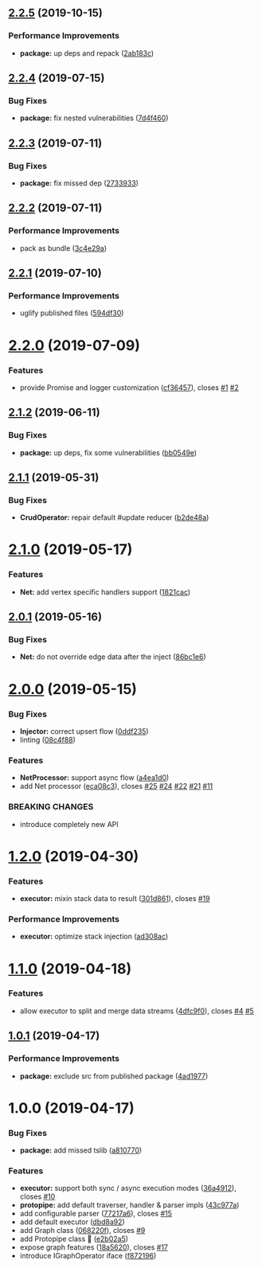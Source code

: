 ## [2.2.5](https://github.com/qiwi/protopipe/compare/v2.2.4...v2.2.5) (2019-10-15)


### Performance Improvements

* **package:** up deps and repack ([2ab183c](https://github.com/qiwi/protopipe/commit/2ab183c))

## [2.2.4](https://github.com/qiwi/protopipe/compare/v2.2.3...v2.2.4) (2019-07-15)


### Bug Fixes

* **package:** fix nested vulnerabilities ([7d4f460](https://github.com/qiwi/protopipe/commit/7d4f460))

## [2.2.3](https://github.com/qiwi/protopipe/compare/v2.2.2...v2.2.3) (2019-07-11)


### Bug Fixes

* **package:** fix missed dep ([2733933](https://github.com/qiwi/protopipe/commit/2733933))

## [2.2.2](https://github.com/qiwi/protopipe/compare/v2.2.1...v2.2.2) (2019-07-11)


### Performance Improvements

* pack as bundle ([3c4e29a](https://github.com/qiwi/protopipe/commit/3c4e29a))

## [2.2.1](https://github.com/qiwi/protopipe/compare/v2.2.0...v2.2.1) (2019-07-10)


### Performance Improvements

* uglify published files ([594df30](https://github.com/qiwi/protopipe/commit/594df30))

# [2.2.0](https://github.com/qiwi/protopipe/compare/v2.1.2...v2.2.0) (2019-07-09)


### Features

* provide Promise and logger customization ([cf36457](https://github.com/qiwi/protopipe/commit/cf36457)), closes [#1](https://github.com/qiwi/protopipe/issues/1) [#2](https://github.com/qiwi/protopipe/issues/2)

## [2.1.2](https://github.com/qiwi/protopipe/compare/v2.1.1...v2.1.2) (2019-06-11)


### Bug Fixes

* **package:** up deps, fix some vulnerabilities ([bb0549e](https://github.com/qiwi/protopipe/commit/bb0549e))

## [2.1.1](https://github.com/qiwi/protopipe/compare/v2.1.0...v2.1.1) (2019-05-31)


### Bug Fixes

* **CrudOperator:** repair default #update reducer ([b2de48a](https://github.com/qiwi/protopipe/commit/b2de48a))

# [2.1.0](https://github.com/qiwi/protopipe/compare/v2.0.1...v2.1.0) (2019-05-17)


### Features

* **Net:** add vertex specific handlers support ([1821cac](https://github.com/qiwi/protopipe/commit/1821cac))

## [2.0.1](https://github.com/qiwi/protopipe/compare/v2.0.0...v2.0.1) (2019-05-16)


### Bug Fixes

* **Net:** do not override edge data after the inject ([86bc1e6](https://github.com/qiwi/protopipe/commit/86bc1e6))

# [2.0.0](https://github.com/qiwi/protopipe/compare/v1.2.0...v2.0.0) (2019-05-15)


### Bug Fixes

* **Injector:** correct upsert flow ([0ddf235](https://github.com/qiwi/protopipe/commit/0ddf235))
* linting ([08c4f88](https://github.com/qiwi/protopipe/commit/08c4f88))


### Features

* **NetProcessor:** support async flow ([a4ea1d0](https://github.com/qiwi/protopipe/commit/a4ea1d0))
* add Net processor ([eca08c3](https://github.com/qiwi/protopipe/commit/eca08c3)), closes [#25](https://github.com/qiwi/protopipe/issues/25) [#24](https://github.com/qiwi/protopipe/issues/24) [#22](https://github.com/qiwi/protopipe/issues/22) [#21](https://github.com/qiwi/protopipe/issues/21) [#11](https://github.com/qiwi/protopipe/issues/11)


### BREAKING CHANGES

* introduce completely new API

# [1.2.0](https://github.com/qiwi/protopipe/compare/v1.1.0...v1.2.0) (2019-04-30)


### Features

* **executor:** mixin stack data to result ([301d861](https://github.com/qiwi/protopipe/commit/301d861)), closes [#19](https://github.com/qiwi/protopipe/issues/19)


### Performance Improvements

* **executor:** optimize stack injection ([ad308ac](https://github.com/qiwi/protopipe/commit/ad308ac))

# [1.1.0](https://github.com/qiwi/protopipe/compare/v1.0.1...v1.1.0) (2019-04-18)


### Features

* allow executor to split and merge data streams ([4dfc9f0](https://github.com/qiwi/protopipe/commit/4dfc9f0)), closes [#4](https://github.com/qiwi/protopipe/issues/4) [#5](https://github.com/qiwi/protopipe/issues/5)

## [1.0.1](https://github.com/qiwi/protopipe/compare/v1.0.0...v1.0.1) (2019-04-17)


### Performance Improvements

* **package:** exclude src from published package ([4ad1977](https://github.com/qiwi/protopipe/commit/4ad1977))

# 1.0.0 (2019-04-17)


### Bug Fixes

* **package:** add missed tslib ([a810770](https://github.com/qiwi/protopipe/commit/a810770))


### Features

* **executor:** support both sync / async execution modes ([36a4912](https://github.com/qiwi/protopipe/commit/36a4912)), closes [#10](https://github.com/qiwi/protopipe/issues/10)
* **protopipe:** add default traverser, handler & parser impls ([43c977a](https://github.com/qiwi/protopipe/commit/43c977a))
* add configurable parser ([77217a6](https://github.com/qiwi/protopipe/commit/77217a6)), closes [#15](https://github.com/qiwi/protopipe/issues/15)
* add default executor ([dbd8a92](https://github.com/qiwi/protopipe/commit/dbd8a92))
* add Graph class ([068220f](https://github.com/qiwi/protopipe/commit/068220f)), closes [#9](https://github.com/qiwi/protopipe/issues/9)
* add Protopipe class 🎉 ([e2b02a5](https://github.com/qiwi/protopipe/commit/e2b02a5))
* expose graph features ([18a5620](https://github.com/qiwi/protopipe/commit/18a5620)), closes [#17](https://github.com/qiwi/protopipe/issues/17)
* introduce IGraphOperator iface ([f872196](https://github.com/qiwi/protopipe/commit/f872196))
